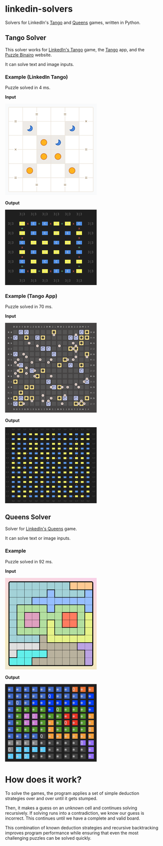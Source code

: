 # linkedin-solvers
Solvers for LinkedIn's [Tango](https://www.linkedin.com/games/tango/) and [Queens](https://www.linkedin.com/games/tango/) games, written in Python.

## Tango Solver
This solver works for [LinkedIn's Tango](https://www.linkedin.com/games/tango/) game, the [Tango](https://apps.apple.com/us/app/tango-daily-binairo-puzzle) app, and the [Puzzle Binairo](https://www.puzzle-binairo.com/binairo-plus-6x6-easy/) website.

It can solve text and image inputs.

### Example (LinkedIn Tango)
Puzzle solved in 4 ms.

**Input**

<img src="tango/screenshots/linkedin-210-input.png" alt="" width="300">

**Output**

<img src="tango/screenshots/linkedin-210-solved.png" alt="" width="300">

### Example (Tango App)
Puzzle solved in 70 ms.

**Input**

<img src="tango/screenshots/tango-genius-2-input.png" alt="" width="300">


**Output**

<img src="tango/screenshots/tango-genius-2-solved.png" alt="" width="300">


## Queens Solver

Solver for [LinkedIn's Queens](https://www.linkedin.com/games/queens/) game.

It can solve text or image inputs.

### Example
Puzzle solved in 92 ms.

**Input**

<img src="queens/screenshots/2025-05-28-input.png" alt="" width="300">

**Output**

<img src="queens/screenshots/2025-05-28-solved.png" alt="" width="300">

# How does it work?
To solve the games, the program applies a set of simple deduction strategies over and over until it gets stumped. 

Then, it makes a guess on an unknown cell and continues solving recursively. If solving runs into a contradiction, we know our guess is incorrect. This continues until we have a complete and valid board.

This combination of known deduction strategies and recursive backtracking improves program performance while ensuring that even the most challenging puzzles can be solved quickly.
